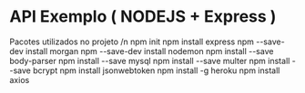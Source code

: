 # API Exemplo ( NODEJS +  Express )

Pacotes utilizados no projeto /n
npm init
npm install express
npm --save-dev install morgan
npm --save-dev install nodemon
npm install --save body-parser
npm install --save mysql
npm install --save multer
npm install --save bcrypt
npm install jsonwebtoken
npm install -g heroku
npm install axios


